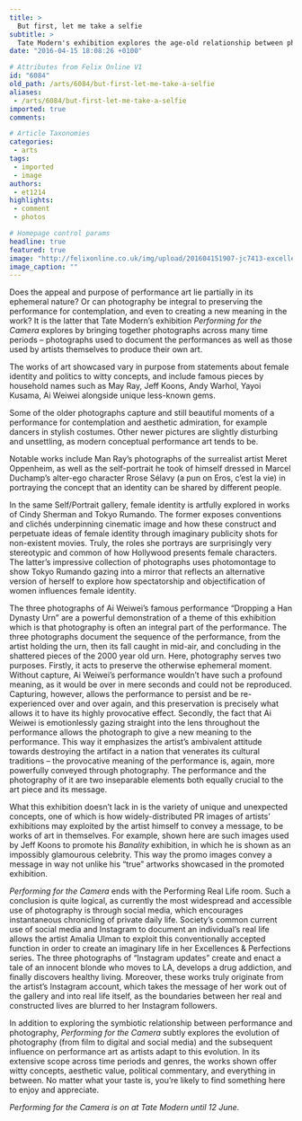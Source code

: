 ```yaml
---
title: >
  But first, let me take a selfie
subtitle: >
  Tate Modern's exhibition explores the age-old relationship between photography and performance
date: "2016-04-15 18:08:26 +0100"

# Attributes from Felix Online V1
id: "6084"
old_path: /arts/6084/but-first-let-me-take-a-selfie
aliases:
 - /arts/6084/but-first-let-me-take-a-selfie
imported: true
comments:

# Article Taxonomies
categories:
 - arts
tags:
 - imported
 - image
authors:
 - et1214
highlights:
 - comment
 - photos

# Homepage control params
headline: true
featured: true
image: "http://felixonline.co.uk/img/upload/201604151907-jc7413-excellences_perfections_instagram_update_8th_july_2014_itsjustdifferent1.jpg"
image_caption: ""
---
```


Does the appeal and purpose of performance art lie partially in its ephemeral nature? Or can photography be integral to preserving the performance for contemplation, and even to creating a new meaning in the work? It is the latter that Tate Modern’s exhibition _Performing for the Camera_ explores by bringing together photographs across many time periods – photographs used to document the performances as well as those used by artists themselves to produce their own art.

The works of art showcased vary in purpose from statements about female identity and politics to witty concepts, and include famous pieces by household names such as May Ray, Jeff Koons, Andy Warhol, Yayoi Kusama, Ai Weiwei alongside unique less-known gems.

Some of the older photographs capture and still beautiful moments of a performance for contemplation and aesthetic admiration, for example dancers in stylish costumes. Other newer pictures are slightly disturbing and unsettling, as modern conceptual performance art tends to be.

Notable works include Man Ray’s photographs of the surrealist artist Meret Oppenheim, as well as the self-portrait he took of himself dressed in Marcel Duchamp’s alter-ego character Rrose Sélavy (a pun on Eros, c’est la vie) in portraying the concept that an identity can be shared by different people.

In the same Self/Portrait gallery, female identity is artfully explored in works of Cindy Sherman and Tokyo Rumando. The former exposes conventions and clichés underpinning cinematic image and how these construct and perpetuate ideas of female identity through imaginary publicity shots for non-existent movies. Truly, the roles she portrays are surprisingly very stereotypic and common of how Hollywood presents female characters. The latter’s impressive collection of photographs uses photomontage to show Tokyo Rumando gazing into a mirror that reflects an alternative version of herself to explore how spectatorship and objectification of women influences female identity.

The three photographs of Ai Weiwei’s famous performance “Dropping a Han Dynasty Urn” are a powerful demonstration of a theme of this exhibition which is that photography is often an integral part of the performance. The three photographs document the sequence of the performance, from the artist holding the urn, then its fall caught in mid-air, and concluding in the shattered pieces of the 2000 year old urn. Here, photography serves two purposes. Firstly, it acts to preserve the otherwise ephemeral moment. Without capture, Ai Weiwei’s performance wouldn’t have such a profound meaning, as it would be over in mere seconds and could not be reproduced. Capturing, however, allows the performance to persist and be re-experienced over and over again, and this preservation is precisely what allows it to have its highly provocative effect. Secondly, the fact that Ai Weiwei is emotionlessly gazing straight into the lens throughout the performance allows the photograph to give a new meaning to the performance. This way it emphasizes the artist’s ambivalent attitude towards destroying the artifact in a nation that venerates its cultural traditions – the provocative meaning of the performance is, again, more powerfully conveyed through photography. The performance and the photography of it are two inseparable elements both equally crucial to the art piece and its message.

What this exhibition doesn’t lack in is the variety of unique and unexpected concepts, one of which is how widely-distributed PR images of artists’ exhibitions may exploited by the artist himself to convey a message, to be works of art in themselves. For example, shown here are such images used by Jeff Koons to promote his _Banality_ exhibition, in which he is shown as an impossibly glamourous celebrity. This way the promo images convey a message in way not unlike his “true” artworks showcased in the promoted exhibition.

_Performing for the Camera_ ends with the Performing Real Life room. Such a conclusion is quite logical, as currently the most widespread and accessible use of photography is through social media, which encourages instantaneous chronicling of private daily life. Society’s common current use of social media and Instagram to document an individual’s real life allows the artist Amalia Ulman to exploit this conventionally accepted function in order to create an imaginary life in her Excellences &amp; Perfections series. The three photographs of “Instagram updates” create and enact a tale of an innocent blonde who moves to LA, develops a drug addiction, and finally discovers healthy living. Moreover, these works truly originate from the artist’s Instagram account, which takes the message of her work out of the gallery and into real life itself, as the boundaries between her real and constructed lives are blurred to her Instagram followers.

In addition to exploring the symbiotic relationship between performance and photography, _Performing for the Camera_ subtly explores the evolution of photography (from film to digital and social media) and the subsequent influence on performance art as artists adapt to this evolution. In its extensive scope across time periods and genres, the works shown offer witty concepts, aesthetic value, political commentary, and everything in between. No matter what your taste is, you’re likely to find something here to enjoy and appreciate.

_Performing for the Camera is on at Tate Modern until 12 June._
